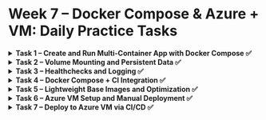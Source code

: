 # Week 7 – Docker Compose & Azure + VM: Daily Practice Tasks

<details>
<summary><strong>Task 1 – Create and Run Multi-Container App with Docker Compose ✅</strong></summary>

✅ **Goal**: Build a multi-container app using Docker Compose.

---

### 🧰 Instructions:

1. **Create a `docker-compose.yml` file**

```yaml
services:
  web:
    image: nginx:alpine
    container_name: my_nginx
    ports:
      - "8080:80"
    networks:
      - mynet

  db:
    image: mysql:8
    container_name: my_mysql
    environment:
      MYSQL_USER: user
      MYSQL_PASSWORD: password
      MYSQL_DATABASE: mydb
    ports:
      - "3306:3306"
    networks:
      - mynet
  
networks:
  mynet:
    driver: bridge
```

2. **Start containers**

```bash
docker-compose up -d
```

3. **Verify containers are running**

```bash
docker-compose ps
```

4. **Inspect networking**

```bash
docker exec -it my_nginx ping db
```

---
</details>

<details>
<summary><strong>Task 2 – Volume Mounting and Persistent Data ✅</strong></summary>

✅ **Goal**: Persist data and use mounted config files.

---

### 🔧 Update docker-compose.yml:

```yaml
version: '3.9'

services:
 services:
  web:
    image: nginx:alpine
    container_name: my_nginx
    ports:
      - "8080:80"
    networks:
      - mynet

  db:
    image: mysql:8
    container_name: my_mysql
    environment:
      MYSQL_ROOT_PASSWORD: rootpassword
      MYSQL_USER: user
      MYSQL_PASSWORD: password
      MYSQL_DATABASE: mydb
    ports:
      - "3306:3306"
    volumes:
      - db_data:/var/lib/mysql
    networks:
      - mynet
  
volumes:
  db_data:

networks:
  mynet:
    driver: bridge
```

### 📦 Volume Explanation
The volumes section allows us to persist the database data outside the container filesystem.

Without volumes: if the container is stopped, deleted, or recreated, all database data is lost.

With volumes: data is stored on the host machine under Docker-managed storage (db_data), and survives restarts and rebuilds.

✅ This ensures your MySQL database keeps all tables, rows, and configurations even if the container is deleted.

✅ Docker automatically creates and manages the physical storage location for db_data.

You can inspect Docker volumes using:

```bash
docker volume ls
docker volume inspect db_data
```

### 🌐 Create .env file:

```env
MYSQL_ROOT_PASSWORD=rootpassword
MYSQL_USER=user
MYSQL_PASSWORD=password
MYSQL_DATABASE=mydb
```

### 🔐 .env File Explanation
The .env file contains environment variables that are injected into the docker-compose.yml file.

This allows you to separate configuration from code.

You can easily change database credentials without modifying your compose file.

Great for managing secrets and multiple environments (development, staging, production).

Docker Compose automatically loads the .env file located in the same directory.

✅ Use .gitignore to avoid pushing this file to public repositories for security:

```bash
echo ".env" >> .gitignore
```

### 🔄 Restart containers

```bash
docker-compose down
docker-compose up -d
```

### Inspect networking

```bash
docker exec -it my_nginx ping db
```

---
</details>

<details>
<summary><strong>Task 3 – Healthchecks and Logging ✅</strong></summary>

✅ **Goal**: Add healthchecks and log behavior.

---

### 🧰 Update docker-compose.yml:

```yaml
services:
  web:
    image: nginx:alpine
    container_name: my_nginx
    ports:
      - "8080:80"
    networks:
      - mynet
    restart: on-failure
    healthcheck:
      test: ["CMD", "curl", "-f", "http://localhost:80"]
      interval: 30s
      timeout: 10s
      retries: 3

  db:
    image: mysql:8
    container_name: my_mysql
    environment:
      MYSQL_ROOT_PASSWORD: ${MYSQL_ROOT_PASSWORD}
      MYSQL_USER: ${MYSQL_USER}
      MYSQL_PASSWORD: ${MYSQL_PASSWORD}
      MYSQL_DATABASE: ${MYSQL_DATABASE}
    ports:
      - "3306:3306"
    volumes:
      - db_data:/var/lib/mysql
    networks:
      - mynet
  
volumes:
  db_data:

networks:
  mynet:
    driver: bridge
```

### 🩺 Healthcheck Explanation
Docker healthchecks allow you to monitor the internal health of your containerized services.

Docker Compose periodically runs the test command inside the container.

If the healthcheck fails repeatedly (after the number of retries), Docker marks the container as unhealthy.

This does not automatically restart the container unless combined with restart policies.

#### ✅ Fields explanation:

| Field    | Meaning |
| -------- | ------- |
| `test`   | The command Docker runs to verify health (`curl` checks HTTP status 200) |
| `interval` | Time between checks (e.g., `30s` means every 30 seconds) |
| `timeout` | How long Docker waits for a check to complete |
| `retries` | How many consecutive failures are allowed before marking as unhealthy |

#### ✅ Example:

```bash
healthcheck:
  test: ["CMD", "curl", "-f", "http://localhost:8080"]
  interval: 30s
  timeout: 10s
  retries: 3
```

* Every 30 seconds Docker sends HTTP request to port 8080.
* If curl fails 3 times in a row, container is marked unhealthy.

### 🔁 Restart Policy Explanation
The restart option controls whether and when Docker automatically restarts your container if it exits or becomes unhealthy.

* no (default): never restart.
* always: always restart if stopped.
* on-failure: restart only on non-zero exit codes.
* unless-stopped: restart unless stopped manually.

#### ✅ Example:

```bash
restart: always
```

* Ensures the service will automatically restart if it crashes or if healthcheck eventually causes it to fail.

✅ Restart policies are critical for production resiliency.

### 🔧 View health status

#### Full container inspection:

```bash
docker inspect my_nginx
```

* Shows full container configuration and runtime state.

#### Focused healthcheck inspection (clean JSON output):
```bash
docker inspect --format='{{json .State.Health}}' my_nginx
```

* Extracts only the Health section in JSON format.
* Useful for debugging health checks.

### 📊 Health Status States

| Status    | Meaning |
|-----------|---------|
| `starting` | Healthcheck is still running initial probes |
| `healthy`  | Healthcheck probes succeeded |
| `unhealthy` | Healthcheck probes failed |

- **.FailingStreak** — counts how many failures in a row.
- **.Log** — contains recent probe results, timestamps, exit codes and outputs.


### 🔧 View logs

```bash
docker-compose logs
```

---
</details>

<details>
<summary><strong>Task 4 – Docker Compose + CI Integration ✅</strong></summary>

✅ **Goal**: Use Docker Compose in CI pipeline.

The objective of this task is to **integrate Docker Compose into the CI pipeline** using GitHub Actions. In this workflow, we will:
- **Run `docker-compose up`** to launch containers for end-to-end test runs.
- **Test failure scenarios** and ensure container exit codes are properly handled.
- **Push test results or logs as CI artifacts** for later review.

---

## GitHub Actions Workflow Explanation

This section explains each step of the workflow.

### Trigger Conditions
The workflow is triggered on every push and pull request.

```bash
on:
  push:
  pull_request:
```

### Job Setup
A job called `integration-tests` is defined and runs on the latest Ubuntu image.

```bash
jobs:
  integration-tests:
    runs-on: ubuntu-latest
```

### Environment Variables
Sensitive MySQL credentials are loaded securely from GitHub Secrets.

```bash
env:
  MYSQL_ROOT_PASSWORD: ${{ secrets.MYSQL_ROOT_PASSWORD }}
  MYSQL_USER: ${{ secrets.MYSQL_USER }}
  MYSQL_PASSWORD: ${{ secrets.MYSQL_PASSWORD }}
  MYSQL_DATABASE: ${{ secrets.MYSQL_DATABASE }}
```

---

## Workflow Steps

### 1. Checkout Code
Retrieves the latest repository code.

```bash
- name: Checkout code
  uses: actions/checkout@v4
```

### 2. Set Up Docker Buildx
**Detailed Explanation:**  
Docker Buildx is an extended feature provided by the Docker CLI that uses BuildKit as the backend. It enables:
- **Multi-platform builds:** Create images for different CPU architectures (e.g., x86, ARM) from a single Dockerfile.
- **Improved caching:** Offers advanced caching mechanisms not available in the legacy build system.
- **Enhanced features:** Supports new build options and improved performance for complex Dockerfiles.

This step ensures that our CI environment can build images using these improved and flexible features.


```bash
- name: Set up Docker Buildx
  uses: docker/setup-buildx-action@v3
```

### 3. Install Docker Compose
Installs Docker Compose so that we can run Docker Compose commands.

```bash
- name: Set up Docker Compose
  run: sudo apt-get update && sudo apt-get install docker-compose -y
```

### 4. Start Docker Compose Services
Brings up all defined services from the Compose file in detached mode.

```bash
- name: Docker Compose Up
  run: docker-compose up -d
  working-directory: ./week7/week7_practice
```

### 5. Verify Running Containers
Lists all running and stopped containers to help diagnose potential startup issues.

```bash
- name: Check running containers
  run: docker ps -a
```

### 6. Health Check for Nginx
Waits until the Nginx container reports a "healthy" status. It checks the status every 5 seconds (up to 10 attempts). If Nginx is not healthy, it exits with an error.

- **`shell: bash`**

  This line specifies that the commands in the `run` block should be executed using the Bash shell. This is necessary because the command block contains Bash-specific syntax (like loops and conditional statements) that might not be correctly interpreted by other shells.

```bash
- name: Wait for healthcheck
  run: |
    echo "Waiting for Nginx healthcheck to be healthy..."
    for i in {1..10}; do
      health=$(docker inspect --format='{{.State.Health.Status}}' my_nginx)
      if [ "$health" = "healthy" ]; then
        echo "Nginx is healthy"
        exit 0
      fi
      echo "Still not healthy... retry $i"
      sleep 5
    done
    echo "Nginx failed to become healthy"
    exit 1
  shell: bash
```

### 7. Integration Test (Check Web Response)
Executes a curl command inside the Nginx container to validate the web service response. If the test fails, this step exits with an error.

```bash
- name: Integration Test (Check Web Response)
  run: |
    docker exec my_nginx curl -f http://localhost:80 || { echo "Web response failed!"; exit 1; }
```

### 8. Create Artifact Directory
Creates the directory that will store the CI artifact (logs). The use of `if: always()` ensures this step runs even if earlier steps failed.

```bash
- name: Create artifact directory
  if: always()
  run: mkdir -p artifact
  working-directory: ./week7/week7_practice
```

### 9. Collect Logs
Collects logs from Docker Compose and writes them to a file. This is crucial for debugging, even if the CI job fails.

```bash
- name: Collect logs
  if: always()
  run: docker-compose logs > docker-logs.txt
  working-directory: ./week7/week7_practice
```

### 10. Check Log File Existence
Verifies that the log file exists. If it doesn’t, the workflow fails with an error message.

```bash
- name: Check if logs file exists
  if: always()
  run: ls -l ./week7/week7_practice/docker-logs.txt || { echo "Log file not found"; exit 1; }
```

### 11. Upload Logs as Artifact
Uploads the log file as a CI artifact so that logs can be downloaded and reviewed post-run. The step runs regardless of previous failures.

```bash
- name: Upload logs as artifact
  if: always()
  uses: actions/upload-artifact@v4
  with:
    name: docker-logs
    path: ./week7/week7_practice/docker-logs.txt
```

### 12. Cleanup Docker Compose
Terminates and removes the Docker Compose services. The `if: always()` condition ensures cleanup occurs even if earlier steps have failed.

```bash
- name: Docker Compose Down
  if: always()
  run: docker-compose down
  working-directory: ./week7/week7_practice
```

---

</details>

<details>
<summary><strong>Task 5 – Lightweight Base Images and Optimization ✅</strong></summary>

✅ **Goal**: Use optimized base images and compare sizes.

---

### 🔧 Use `python:3.11-slim` or `python:3.11-alpine`

```dockerfile
# 🔹 Base image: using lightweight official Python image with pip
FROM python:3.11-slim

# 🔹 Set working directory inside container
WORKDIR /app

# 🔹 Copy files to container
COPY app.py .
COPY requirements.txt .

# 🔹 Install Python dependencies
RUN pip install --no-cache-dir -r requirements.txt

# 🔹 Optional: document the port used by the app (Flask uses 5000)
EXPOSE 5000

# 🔹 Healthcheck to monitor the container
HEALTHCHECK --interval=30s --timeout=5s --start-period=5s --retries=3 \
  CMD curl -f http://localhost:5000/health || exit 1

# 🔹 Run the app when the container starts
CMD ["python", "app.py"]
```

### Additional Explanations:

1. **Using a Minimal Base Image**  
   We are using `python:3.11-slim` in the Dockerfile. This image is a lightweight alternative compared to the full Python images, resulting in a smaller final image size and faster build times.  
   An alternative to consider is `python:3.11-alpine` which is even smaller; however, be aware that Alpine-based images sometimes have compatibility issues with certain Python packages.

2. **Multi-Stage Builds**  
   For more complex projects, multi-stage builds allow you to segment the build process into different stages. This technique helps eliminate unnecessary build artifacts from the final image. A conceptual example for a Python project might look like this:

```bash
# Stage 1: Build stage
FROM python:3.11-slim AS builder
WORKDIR /app
COPY requirements.txt .
RUN pip install --no-cache-dir -r requirements.txt

# Stage 2: Final stage
FROM python:3.11-slim
WORKDIR /app
# Only copy the necessary artifacts from the builder stage  
COPY --from=builder /usr/local/lib/python3.11/site-packages /usr/local/lib/python3.11/site-packages
COPY app.py .
EXPOSE 5000
CMD ["python", "app.py"]
```

*Note:* The above multi-stage build example is provided for projects where separation of build dependencies from runtime dependencies is beneficial. For a simple application, the single-stage Dockerfile might be sufficient.

---

## Build and Compare Image Sizes

To rebuild your container using the chosen base image and compare image sizes, run the following commands:

```bash
docker build -t myapp:alpine .
docker images
```

These commands will build your Docker image (tagged as `myapp:alpine` for example) and list all images with their sizes, allowing you to compare the optimized image size against previous builds.

---

</details>

<details>
<summary><strong>Task 6 – Azure VM Setup and Manual Deployment ✅</strong></summary>

✅ **Goal**: Deploy app manually to Azure VM.

---

## 🔧 Steps:

### 1️⃣ Create Azure VM  
- Set up a **Linux VM (Ubuntu recommended, free-tier if available)** via Azure Portal.
- **Ensure SSH access is enabled** (port 22 should be open).
- Copy the **public IP address** of the VM for remote connection.

### 2️⃣ Connect to the VM via SSH  
To connect, use the following command:

```bash
ssh azureuser@<public-ip>
```

If authentication fails, verify that:
- You are using the correct **username** (default on Ubuntu VMs is usually `azureuser`).
- You have **uploaded your SSH key** in Azure Portal during VM creation.
- Your **local SSH key** matches the VM's public key (`~/.ssh/id_rsa.pub`).

If you're using **password-based authentication**, Azure might require additional configurations. You can check authentication settings in Azure Portal under *VM > Networking > SSH settings*.

### 3️⃣ Install Docker & Docker Compose  
If Docker isn't installed, run:

```bash
sudo apt update
sudo apt install ca-certificates curl gnupg
sudo install -m 0755 -d /etc/apt/keyrings
curl -fsSL https://download.docker.com/linux/ubuntu/gpg | sudo gpg --dearmor -o /etc/apt/keyrings/docker.gpg
echo "deb [signed-by=/etc/apt/keyrings/docker.gpg] https://download.docker.com/linux/ubuntu $(lsb_release -cs) stable" | sudo tee /etc/apt/sources.list.d/docker.list > /dev/null
sudo apt update
sudo apt install docker-ce docker-ce-cli containerd.io docker-buildx-plugin docker-compose-plugin
```

Verify installation:

```bash
docker --version
docker compose version
```

### 4️⃣ Copy Project Files to VM  
Transfer your project files using **`scp`**:

```bash
scp -r ./project azureuser@<public-ip>:~/app
```

🔹 **Ensure SSH is working before running this command**.  
🔹 If using an SSH key, you might need `-i ~/.ssh/id_rsa` if not using the default key.

### 5️⃣ Deploy the App  

```bash
cd project
sudo docker compose up -d
```

🔹 This starts the application in the background (`-d` = detached mode).  
🔹 Ensure **`docker-compose.yml`** exists inside the `app` directory.

### 6️⃣ Expose the Application on Public Port  
By default, Azure virtual machines are protected by **Network Security Groups (NSGs)** that block all **incoming** traffic except for specific allowed ports.  
To access your app (e.g., running on port `8080`) **from the internet**, you need to manually allow inbound traffic to that port.

### ✅ Steps to open port 8080:

```yaml
1. Go to Azure Portal → your VM → Networking tab.
2. Under Inbound port rules, click + Add inbound port rule.
3. Fill the form as follows:
   - Source: Any  
     → Allows connections from all external IP addresses (can restrict for security).
   - Source port ranges: *  
     → Accepts traffic from any source port (standard).
   - Destination: Any  
     → Refers to any destination IP within the VM (standard).
   - Destination port ranges: 8080  
     → The public port your container is exposed on (e.g., Nginx running on port 8080).
   - Protocol: TCP  
     → Most web traffic uses TCP; this is the common setting for web apps.
   - Action: Allow  
     → Approves traffic instead of denying it.
   - Priority: 1010  
     → Determines rule evaluation order; lower = higher priority. Must be unique.
   - Name: Allow-Web-8080 (or any descriptive name)
4. Click Add to apply the rule.
```

---

### 🎯 Purpose of Each Field

| Field                    | Meaning                                                                 |
|--------------------------|-------------------------------------------------------------------------|
| `Source`                 | Who is allowed to access. `Any` means anyone on the internet.          |
| `Source port ranges`     | The port the client is using. `*` allows all.                          |
| `Destination`            | Which IP in your VM is the target. `Any` is default.                   |
| `Destination port ranges`| The port you want to open (e.g., `8080`).                              |
| `Protocol`               | Usually `TCP` for web, `UDP` for streaming/games.                      |
| `Action`                 | Whether to `Allow` or `Deny` the connection.                           |
| `Priority`               | Lower numbers are evaluated first. Important if rules conflict.        |
| `Name`                   | Just a label to identify the rule.                                     |

---

### 🔁 Inbound vs. Outbound – What's the Difference?

| Direction  | Explanation                                                                 |
|------------|-----------------------------------------------------------------------------|
| **Inbound**  | Traffic **coming into** your VM from the internet (e.g., users accessing your app). |
| **Outbound** | Traffic **going out** from your VM to the internet (e.g., your app calling an API). |

- You typically **configure inbound rules** to allow external access.
- **Outbound rules** are usually open by default, unless restricted for security reasons.

### then verify with:

```bash
curl http://<public-ip>:8080
```

---

</details>

<details>
<summary><strong>Task 7 – Deploy to Azure VM via CI/CD ✅</strong></summary>

✅ **Goal**: Automate deployment from CI to Azure VM.

---

## 🔧 Generate SSH key and add to VM:

```bash
ssh-keygen -t rsa -b 4096
ssh-copy-id azureuser@<public-ip>
```

## 🔑 Required GitHub Secrets

| Secret Name           | Description                                           |
|-----------------------|-------------------------------------------------------|
| `AZURE_PRIVATE_KEY`   | Paste contents of `~/.ssh/azure_vm`                  |
| `AZURE_HOST`          | VM public IP (e.g., `20.123.45.67`)                  |
| `AZURE_USER`          | Username of your VM (usually `azureuser`)           |
| `REMOTE_PORT`         | SSH port (default: `22`)                             |
| `SLACK_WEBHOOK_URL`   | Webhook URL from Slack Incoming Webhooks             |
| `MYSQL_ROOT_PASSWORD` | Your MySQL root password                             |
| `MYSQL_USER`          | DB user                                               |
| `MYSQL_PASSWORD`      | DB user password                                     |
| `MYSQL_DATABASE`      | DB name                                               |

---

## ⚙️ GitHub Actions Workflow

Create a file `.github/workflows/d.github/workflows/deploy-to-azure-vm.yml`:

```yaml
name: Deploy App to Azure VM

on:
  push:
    branches:
      - main

env:
  MYSQL_ROOT_PASSWORD: ${{ secrets.MYSQL_ROOT_PASSWORD }}
  MYSQL_USER: ${{ secrets.MYSQL_USER }}
  MYSQL_PASSWORD: ${{ secrets.MYSQL_PASSWORD }}
  MYSQL_DATABASE: ${{ secrets.MYSQL_DATABASE }}
```

### 📘 Explanation:
- The workflow triggers on every push to the `main` branch.
- MySQL environment variables are injected for consistency across deployment steps or Docker.

---

```yaml
jobs:
  deploy:
    runs-on: ubuntu-latest

    steps:
      - name: Checkout code
        uses: actions/checkout@v4
```

### 📘 Explanation:
- Uses the official GitHub Action to pull the latest version of the repository code to the runner machine.

---

### 🛠️ Setup SSH key

```yaml
      - name: Setup SSH key
        run: |
          mkdir -p ~/.ssh
          echo "${{ secrets.AZURE_PRIVATE_KEY }}" > ~/.ssh/id_rsa
          chmod 600 ~/.ssh/id_rsa
          ssh-keyscan -p ${{ secrets.REMOTE_PORT }} ${{ secrets.AZURE_HOST }} >> ~/.ssh/known_hosts
        shell: bash
```

### 📘 Explanation:
- `mkdir -p ~/.ssh`: Ensures the `.ssh` directory exists.
- `echo ... > ~/.ssh/id_rsa`: Writes the private key from GitHub Secrets to the file system.
- `chmod 600`: Restricts permissions so only the owner can read/write.
- `ssh-keyscan`: Fetches the host’s SSH key to prevent "man-in-the-middle" warnings and appends it to `known_hosts`.

---

```yaml
rsync -avz -e "ssh -p ${{ secrets.REMOTE_PORT }} -i ~/.ssh/id_rsa" ./week7/week7_practice/ ${{ secrets.AZURE_USER }}@${{ secrets.AZURE_HOST }}:/home/${{ secrets.AZURE_USER }}/app/
```

**🔹 Explanation:**

| Component | Description |
|----------|-------------|
| `rsync` | A powerful tool for efficiently transferring and synchronizing files between local and remote machines. It only sends the differences between files, saving bandwidth. |
| `-a` (archive) | Enables archive mode, which preserves symbolic links, file permissions, timestamps, group, owner, and devices. This is ideal for directory transfers. |
| `-v` (verbose) | Enables verbose output to see detailed progress of file transfers. |
| `-z` (compress) | Compresses the file data during the transfer to reduce bandwidth usage and speed up the transfer over slower connections. |
| `-e "ssh ..."` | Specifies the remote shell to use. Here, it is set to SSH with the following options: <br> - `-p`: sets the port used for SSH connection. <br> - `-i`: specifies the private SSH key to use. |
| `./week7/week7_practice/` | The **source** directory. The trailing `/` means "sync the contents of this directory" (not the directory itself). |
| `${{ secrets.AZURE_USER }}@${{ secrets.AZURE_HOST }}` | The remote SSH user and host to connect to. |
| `/home/${{ secrets.AZURE_USER }}/app/` | The **destination** directory on the remote VM where files will be synced. |

---

```yaml
      - name: Run docker-compose up remotely
        run: |
          ssh -p ${{ secrets.REMOTE_PORT }} -i ~/.ssh/id_rsa ${{ secrets.AZURE_USER }}@${{ secrets.AZURE_HOST }} \
            "cd /home/${{ secrets.AZURE_USER }}/app && docker compose up -d"
        shell: bash
```

### 📘 Explanation:
- This step uses the ssh command to remotely connect to your Azure VM.

- The **-p** flag sets the SSH port to a custom value, as defined in the REMOTE_PORT secret. This is essential if your VM does not use the default port 22.

- The -i ~/.ssh/id_rsa flag tells SSH which private key file to use for authentication.

- Once the connection is established, the remote command changes into the /home/{user}/app directory.

- The docker compose up -d command starts all containers defined in the docker-compose.yml file in detached mode (-d), meaning they will run in the background without blocking the terminal.

- This ensures your application is deployed and running on the VM after each push to the main branch.

---

```yaml
      - name: Collect docker-compose logs remotely
        run: |
          ssh -p ${{ secrets.REMOTE_PORT }} -i ~/.ssh/id_rsa ${{ secrets.AZURE_USER }}@${{ secrets.AZURE_HOST }} \
            "cd /home/${{ secrets.AZURE_USER }}/app && docker compose logs --no-color" > ./deploy-to-azure-vm.txt
        shell: bash
        continue-on-error: true
```

### 📘 Explanation:
- Remotely collects the logs of the running services after deployment.
- Output is saved to a file `deploy-to-azure-vm.txt` in the runner.
- Even if this step fails, the workflow continues (`continue-on-error: true`).

---

```yaml
      - name: Upload deployment logs artifact
        uses: actions/upload-artifact@v4
        with:
          name: deploy-to-azure-vm-logs
          path: ./deploy-to-azure-vm.txt
```

### 📘 Explanation:
- Uploads the log file as an artifact in GitHub so you can download it from the Actions page.

---

### 🔔 Notify Slack (on success or failure)
```yaml
      - name: Notify Slack (on success or failure)
        if: always()
        run: |
          if [ "${{ job.status }}" == "success" ]; then
          message="✅ Deployment to Azure VM succeeded."
          else
            message="❌ Deployment to Azure VM failed."
          fi

          curl -X POST -H 'Content-type: application/json' \
            --data "{\"text\":\"$message\"}" \
            ${{ secrets.SLACK_WEBHOOK_URL }}
        shell: bash
```

### 📘 Explanation: 
- Conditional message: checks the job status using `${{ job.status }}`.
- Uses `curl` to POST a JSON message to the Slack webhook.
- This replaces the need for two separate Slack steps.

---

## 📦 What You Get

- Automatic deployment to Azure VM on `main` push
- Files copied via `rsync`
- Remote `docker compose up` on the VM
- Deployment logs saved as artifact
- Slack notification on success/failure

---
</details>
